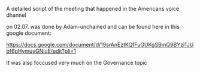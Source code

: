 A detailed script of the meeting that happened in the Americans voice dhannel 

on 02.07. was done by Adam-unchained and can be found here in this google document:

https://docs.google.com/document/d/19srAnEztKQfFuGUKgSBmQ9BYzi1JUbf6pHymuvGNiuE/edit?pli=1


It was also foccused very much on the Governance topic
